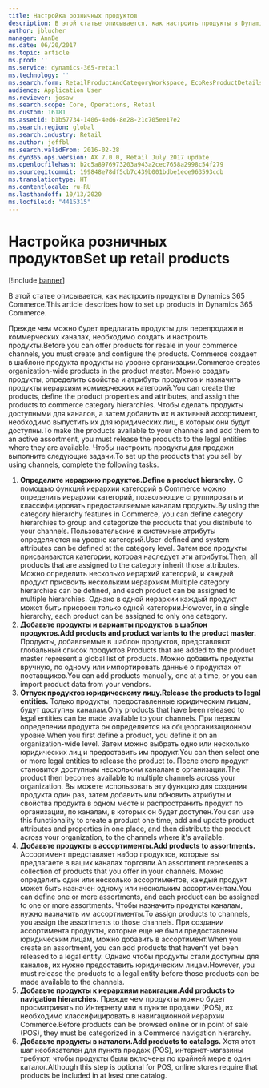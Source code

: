 ```yaml
---
title: Настройка розничных продуктов
description: В этой статье описывается, как настроить продукты в Dynamics 365 Commerce.
author: jblucher
manager: AnnBe
ms.date: 06/20/2017
ms.topic: article
ms.prod: ''
ms.service: dynamics-365-retail
ms.technology: ''
ms.search.form: RetailProductAndCategoryWorkspace, EcoResProductDetails
audience: Application User
ms.reviewer: josaw
ms.search.scope: Core, Operations, Retail
ms.custom: 16181
ms.assetid: b1b57734-1406-4ed6-8e28-21c705ee17e2
ms.search.region: global
ms.search.industry: Retail
ms.author: jeffbl
ms.search.validFrom: 2016-02-28
ms.dyn365.ops.version: AX 7.0.0, Retail July 2017 update
ms.openlocfilehash: b2c5a8976973203a943a2cec7658a2998c54f279
ms.sourcegitcommit: 199848e78df5cb7c439b001bdbe1ece963593cdb
ms.translationtype: HT
ms.contentlocale: ru-RU
ms.lasthandoff: 10/13/2020
ms.locfileid: "4415315"
---
```

# <a name="set-up-retail-products"></a><span data-ttu-id="0d5ee-103">Настройка розничных продуктов</span><span class="sxs-lookup"><span data-stu-id="0d5ee-103">Set up retail products</span></span>

[!include [banner](includes/banner.md)]

<span data-ttu-id="0d5ee-104">В этой статье описывается, как настроить продукты в Dynamics 365 Commerce.</span><span class="sxs-lookup"><span data-stu-id="0d5ee-104">This article describes how to set up products in Dynamics 365 Commerce.</span></span>

<span data-ttu-id="0d5ee-105">Прежде чем можно будет предлагать продукты для перепродажи в коммерческих каналах, необходимо создать и настроить продукты.</span><span class="sxs-lookup"><span data-stu-id="0d5ee-105">Before you can offer products for resale in your commerce channels, you must create and configure the products.</span></span> <span data-ttu-id="0d5ee-106">Commerce создает в шаблоне продукта продукты на уровне организации.</span><span class="sxs-lookup"><span data-stu-id="0d5ee-106">Commerce creates organization-wide products in the product master.</span></span> <span data-ttu-id="0d5ee-107">Можно создать продукты, определить свойства и атрибуты продуктов и назначить продукты иерархиям коммерческих категорий.</span><span class="sxs-lookup"><span data-stu-id="0d5ee-107">You can create the products, define the product properties and attributes, and assign the products to commerce category hierarchies.</span></span> <span data-ttu-id="0d5ee-108">Чтобы сделать продукты доступными для каналов, а затем добавить их в активный ассортимент, необходимо выпустить их для юридических лиц, в которых они будут доступны.</span><span class="sxs-lookup"><span data-stu-id="0d5ee-108">To make the products available to your channels and add them to an active assortment, you must release the products to the legal entities where they are available.</span></span> <span data-ttu-id="0d5ee-109">Чтобы настроить продукты для продажи выполните следующие задачи.</span><span class="sxs-lookup"><span data-stu-id="0d5ee-109">To set up the products that you sell by using channels, complete the following tasks.</span></span>

1. <span data-ttu-id="0d5ee-110">**Определите иерархию продуктов.**</span><span class="sxs-lookup"><span data-stu-id="0d5ee-110">**Define a product hierarchy.**</span></span> <span data-ttu-id="0d5ee-111">С помощью функций иерархии категорий в Commerce можно определить иерархии категорий, позволяющие сгруппировать и классифицировать предоставляемые каналам продукты.</span><span class="sxs-lookup"><span data-stu-id="0d5ee-111">By using the category hierarchy features in Commerce, you can define category hierarchies to group and categorize the products that you distribute to your channels.</span></span> <span data-ttu-id="0d5ee-112">Пользовательские и системные атрибуты определяются на уровне категорий.</span><span class="sxs-lookup"><span data-stu-id="0d5ee-112">User-defined and system attributes can be defined at the category level.</span></span> <span data-ttu-id="0d5ee-113">Затем все продукты присваиваются категории, которая наследует эти атрибуты.</span><span class="sxs-lookup"><span data-stu-id="0d5ee-113">Then, all products that are assigned to the category inherit those attributes.</span></span> <span data-ttu-id="0d5ee-114">Можно определить несколько иерархий категорий, и каждый продукт присвоить нескольким иерархиям.</span><span class="sxs-lookup"><span data-stu-id="0d5ee-114">Multiple category hierarchies can be defined, and each product can be assigned to multiple hierarchies.</span></span> <span data-ttu-id="0d5ee-115">Однако в одной иерархии каждый продукт может быть присвоен только одной категории.</span><span class="sxs-lookup"><span data-stu-id="0d5ee-115">However, in a single hierarchy, each product can be assigned to only one category.</span></span>
2. <span data-ttu-id="0d5ee-116">**Добавьте продукты и варианты продуктов в шаблон продуктов.**</span><span class="sxs-lookup"><span data-stu-id="0d5ee-116">**Add products and product variants to the product master.**</span></span> <span data-ttu-id="0d5ee-117">Продукты, добавляемые в шаблон продуктов, представляют глобальный список продуктов.</span><span class="sxs-lookup"><span data-stu-id="0d5ee-117">Products that are added to the product master represent a global list of products.</span></span> <span data-ttu-id="0d5ee-118">Можно добавить продукты вручную, по одному или импортировать данные о продуктах от поставщиков.</span><span class="sxs-lookup"><span data-stu-id="0d5ee-118">You can add products manually, one at a time, or you can import product data from your vendors.</span></span>
3. <span data-ttu-id="0d5ee-119">**Отпуск продуктов юридическому лицу.**</span><span class="sxs-lookup"><span data-stu-id="0d5ee-119">**Release the products to legal entities.**</span></span> <span data-ttu-id="0d5ee-120">Только продукты, предоставленные юридическим лицам, будут доступны каналам.</span><span class="sxs-lookup"><span data-stu-id="0d5ee-120">Only products that have been released to legal entities can be made available to your channels.</span></span> <span data-ttu-id="0d5ee-121">При первом определении продукта он определяется на общеорганизационном уровне.</span><span class="sxs-lookup"><span data-stu-id="0d5ee-121">When you first define a product, you define it on an organization-wide level.</span></span> <span data-ttu-id="0d5ee-122">Затем можно выбрать одно или несколько юридических лиц и предоставить им продукт.</span><span class="sxs-lookup"><span data-stu-id="0d5ee-122">You can then select one or more legal entities to release the product to.</span></span> <span data-ttu-id="0d5ee-123">После этого продукт становится доступным нескольким каналам в организации.</span><span class="sxs-lookup"><span data-stu-id="0d5ee-123">The product then becomes available to multiple channels across your organization.</span></span> <span data-ttu-id="0d5ee-124">Вы можете использовать эту функцию для создания продукта один раз, затем добавить или обновить атрибуты и свойства продукта в одном месте и распространить продукт по организации, по каналам, в которых он будет доступен.</span><span class="sxs-lookup"><span data-stu-id="0d5ee-124">You can use this functionality to create a product one time, add and update product attributes and properties in one place, and then distribute the product across your organization, to the channels where it's available.</span></span>
4. <span data-ttu-id="0d5ee-125">**Добавьте продукты в ассортименты.**</span><span class="sxs-lookup"><span data-stu-id="0d5ee-125">**Add products to assortments.**</span></span> <span data-ttu-id="0d5ee-126">Ассортимент представляет набор продуктов, которые вы предлагаете в ваших каналах торговли.</span><span class="sxs-lookup"><span data-stu-id="0d5ee-126">An assortment represents a collection of products that you offer in your channels.</span></span> <span data-ttu-id="0d5ee-127">Можно определить один или несколько ассортиментов, каждый продукт может быть назначен одному или нескольким ассортиментам.</span><span class="sxs-lookup"><span data-stu-id="0d5ee-127">You can define one or more assortments, and each product can be assigned to one or more assortments.</span></span> <span data-ttu-id="0d5ee-128">Чтобы назначить продукты каналам, нужно назначить им ассортименты.</span><span class="sxs-lookup"><span data-stu-id="0d5ee-128">To assign products to channels, you assign the assortments to those channels.</span></span> <span data-ttu-id="0d5ee-129">При создании ассортимента продукты, которые еще не были предоставлены юридическим лицам, можно добавить в ассортимент.</span><span class="sxs-lookup"><span data-stu-id="0d5ee-129">When you create an assortment, you can add products that haven't yet been released to a legal entity.</span></span> <span data-ttu-id="0d5ee-130">Однако чтобы продукты стали доступны для каналов, их нужно предоставить юридическим лицам.</span><span class="sxs-lookup"><span data-stu-id="0d5ee-130">However, you must release the products to a legal entity before those products can be made available to the channels.</span></span>
5. <span data-ttu-id="0d5ee-131">**Добавьте продукты к иерархиям навигации.**</span><span class="sxs-lookup"><span data-stu-id="0d5ee-131">**Add products to navigation hierarchies.**</span></span> <span data-ttu-id="0d5ee-132">Прежде чем продукты можно будет просматривать по Интернету или в пункте продажи (POS), их необходимо классифицировать в навигационной иерархии Commerce.</span><span class="sxs-lookup"><span data-stu-id="0d5ee-132">Before products can be browsed online or in point of sale (POS), they must be categorized in a Commerce navigation hierarchy.</span></span>
6. <span data-ttu-id="0d5ee-133">**Добавьте продукты в каталоги.**</span><span class="sxs-lookup"><span data-stu-id="0d5ee-133">**Add products to catalogs.**</span></span> <span data-ttu-id="0d5ee-134">Хотя этот шаг необязателен для пункта продаж (POS), интернет-магазины требуют, чтобы продукты были включены по крайней мере в один каталог.</span><span class="sxs-lookup"><span data-stu-id="0d5ee-134">Although this step is optional for POS, online stores require that products be included in at least one catalog.</span></span>
